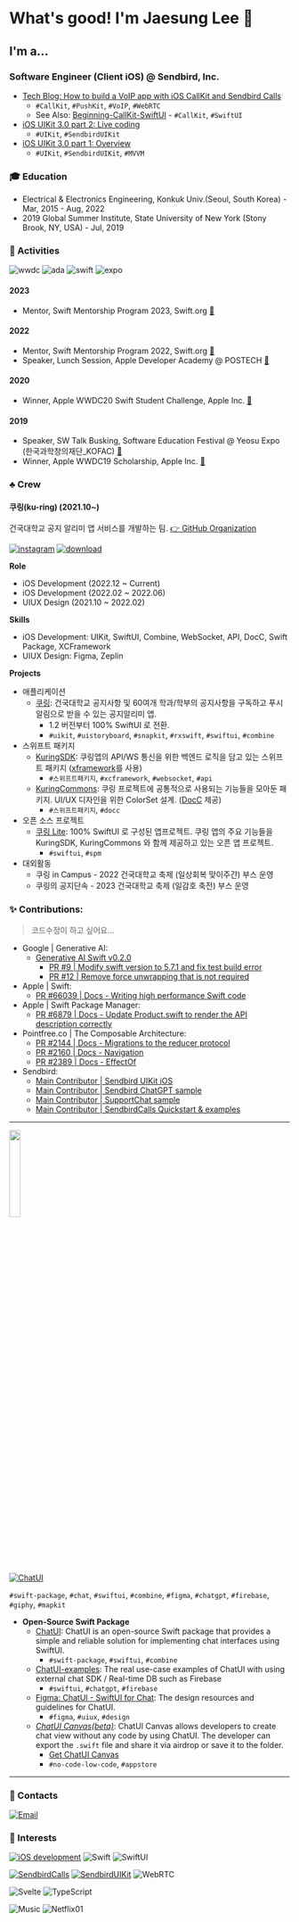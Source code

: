 # What's good! I'm Jaesung Lee 👋

## I'm a...

### Software Engineer (Client iOS) @ Sendbird, Inc.
- [Tech Blog: How to build a VoIP app with iOS CallKit and Sendbird Calls](https://sendbird.com/developer/tutorials/make-local-calls-with-callkit-and-sendbird-calls)
  - `#CallKit`, `#PushKit`, `#VoIP`, `#WebRTC`
  - See Also: [Beginning-CallKit-SwiftUI](https://github.com/jaesung-0o0/Beginning-CallKit-SwiftUI) - `#CallKit`, `#SwiftUI`
- [iOS UIKit 3.0 part 2: Live coding](https://www.youtube.com/watch?v=P1l2k4VMWCY)
  - `#UIKit`, `#SendbirdUIKit`
- [iOS UIKit 3.0 part 1: Overview](https://www.youtube.com/watch?v=esn1v0f13Os)
  - `#UIKit`, `#SendbirdUIKit`, `#MVVM`

### 🎓 Education
- Electrical & Electronics Engineering, Konkuk Univ.(Seoul, South Korea) - Mar, 2015 - Aug, 2022
- 2019 Global Summer Institute, State University of New York (Stony Brook, NY, USA) - Jul, 2019

### 🏅 Activities
![wwdc](https://img.shields.io/badge/Apple_WWDC_Winner-999999?style=for-the-badge&logo=apple&logoColor=white)
![ada](https://img.shields.io/badge/Apple_Developer_Academy_@_POSTECH-999999?style=for-the-badge&logo=apple&logoColor=white)
![swift](https://img.shields.io/badge/Swift_Mentorship_Program_(Swift.org)-fa7343?style=for-the-badge&logo=swift&logoColor=white)
![expo](https://img.shields.io/badge/2019_Software_Education_Festival_@_Yeosu_Expo_(한국과학창의재단_KOFAC)-000020?style=for-the-badge&logo=expo&logoColor=white)

#### 2023
- Mentor, Swift Mentorship Program 2023, Swift.org [🔗](https://www.swift.org/mentorship)
#### 2022
- Mentor, Swift Mentorship Program 2022, Swift.org [🔗](https://www.swift.org/mentorship)
- Speaker, Lunch Session, Apple Developer Academy @ POSTECH [🔗](https://www.linkedin.com/posts/chloekang0525_postech-appleabracademy-sendbird-activity-6999227088935297024-6env?utm_source=share&utm_medium=member_desktop)
#### 2020
- Winner, Apple WWDC20 Swift Student Challenge, Apple Inc. [🔗](http://www.konkuk.ac.kr/Administration/Pub/jsp/New/ku_pe_02_01.jsp?forum=people&id=5b3f1eb)
#### 2019
- Speaker, SW Talk Busking, Software Education Festival @ Yeosu Expo (한국과학창의재단_KOFAC) [🔗](https://m.blog.naver.com/htiger31/221676998589?view=img_5)
- Winner, Apple WWDC19 Scholarship, Apple Inc. [🔗](https://blog.naver.com/dreamkonkuk/221537896778)

### ♣️ Crew

#### 쿠링(ku-ring) (2021.10~)

건국대학교 공지 알리미 앱 서비스를 개발하는 팀. [👉 GitHub Organization](https://github.com/ku-ring)

[![instagram](https://img.shields.io/badge/@kuring.konkuk-e4405f?style=for-the-badge&logo=instagram&logoColor=white)](https://instagram.com/kuring.konkuk)
[![download](https://img.shields.io/badge/download_app-3DBD80?style=for-the-badge&logo=appstore&logoColor=white)](https://ku-ring.onelink.me/Yxhp/ba3d81ce)</br>

**Role**
- iOS Development (2022.12 ~ Current)
- iOS Development (2022.02 ~ 2022.06)
- UIUX Design (2021.10 ~ 2022.02)

**Skills**
- iOS Development: UIKit, SwiftUI, Combine, WebSocket, API, DocC, Swift Package, XCFramework
- UIUX Design: Figma, Zeplin

**Projects**
- 애플리케이션
  - [쿠링](https://ku-ring.onelink.me/Yxhp/ba3d81ce): 건국대학교 공지사항 및 60여개 학과/학부의 공지사항을 구독하고 푸시알림으로 받을 수 있는 공지알리미 앱.
    - 1.2 버전부터 100% SwiftUI 로 전환.
    - `#uikit`, `#uistoryboard`, `#snapkit`, `#rxswift`, `#swiftui`, `#combine`
- 스위프트 패키지 
  - [KuringSDK](https://github.com/KU-Stacks/kuring-sdk-ios-spm): 쿠링앱의 API/WS 통신을 위한 백엔드 로직을 담고 있는 스위프트 패키지 ([xframework](https://github.com/KU-Stacks/kuring-sdk-ios-spm/tree/main/XCFramework/KuringSDK.xcframework)를 사용)
    - `#스위프트패키지`, `#xcframework`, `#websocket`, `#api`
  - [KuringCommons](https://github.com/KU-Stacks/kuring-ios-commons): 쿠링 프로젝트에 공통적으로 사용되는 기능들을 모아둔 패키지. UI/UX 디자인을 위한 ColorSet 설계. ([DocC](https://github.com/KU-Stacks/kuring-ios-commons/tree/main/KuringCommons.doccarchive) 제공)
    - `#스위프트패키지`, `#docc`
- 오픈 소스 프로젝트
  - [쿠링 Lite](https://github.com/KU-Stacks/kuring-lite-ios): 100% SwiftUI 로 구성된 앱프로젝트. 쿠링 앱의 주요 기능들을 KuringSDK, KuringCommons 와 함께 제공하고 있는 오픈 앱 프로젝트.
    - `#swiftui`, `#spm`
- 대외활동
  - 쿠링 in Campus - 2022 건국대학교 축제 (일상회복 맞이주간) 부스 운영
  - 쿠링의 공지단속 - 2023 건국대학교 축제 (일감호 축전) 부스 운영

### ✨ Contributions:
> 코드수정이 하고 싶어요...

- Google | Generative AI:
  - [Generative AI Swift v0.2.0](https://github.com/google/generative-ai-swift/releases/tag/0.2.0) 
    - [PR #9 | Modify swift version to 5.7.1 and fix test build error](https://github.com/google/generative-ai-swift/pull/9) 
    - [PR #12 | Remove force unwrapping that is not required](https://github.com/google/generative-ai-swift/pull/12)
- Apple | Swift:
  - [PR #66039 | Docs - Writing high performance Swift code](https://github.com/apple/swift/pull/66039)
- Apple | Swift Package Manager:
  - [PR #6879 | Docs - Update Product.swift to render the API description correctly](https://github.com/apple/swift-package-manager/pull/6879)
- Pointfree.co | The Composable Architecture:
  - [PR #2144 | Docs - Migrations to the reducer protocol](https://github.com/pointfreeco/swift-composable-architecture/pull/2144)
  - [PR #2160 | Docs - Navigation](https://github.com/pointfreeco/swift-composable-architecture/pull/2160)
  - [PR #2389 | Docs - EffectOf](https://github.com/pointfreeco/swift-composable-architecture/pull/2389)
- Sendbird: 
  - [Main Contributor | Sendbird UIKit iOS](https://github.com/sendbird/sendbird-uikit-ios/graphs/contributors)
  - [Main Contributor | Sendbird ChatGPT sample](https://github.com/sendbird/sendbird-chatgpt-sample-ios)
  - [Main Contributor | SupportChat sample](https://github.com/sendbird/sendbird-supportchat-sample-ios)
  - [Main Contributor | SendbirdCalls Quickstart & examples](https://github.com/sendbird/quickstart-calls-directcall-ios/graphs/contributors)

- - -

<img src="https://user-images.githubusercontent.com/53814741/221390710-42623ce0-71cc-4bb4-9293-e3a7882ca608.png" width="20%"/>

[![ChatUI](https://img.shields.io/badge/SwiftUI_for_Chat-ChatUI-955FDC?style=for-the-badge)](https://github.com/jaesung-0o0/ChatUI)

`#swift-package`, `#chat`, `#swiftui`, `#combine`, `#figma`, `#chatgpt`, `#firebase`, `#giphy`, `#mapkit`
- **Open-Source Swift Package**
  - [ChatUI](https://github.com/jaesung-0o0/ChatUI): ChatUI is an open-source Swift package that provides a simple and reliable solution for implementing chat interfaces using SwiftUI.
    - `#swift-package`, `#swiftui`, `#combine`
  - [ChatUI-examples](https://github.com/jaesung-0o0/ChatUI-examples): The real use-case examples of ChatUI with using external chat SDK / Real-time DB such as Firebase
    - `#swiftui`, `#chatgpt`, `#firebase`
  - [Figma: ChatUI - SwiftUI for Chat](https://www.figma.com/community/file/1211259538649728876): The design resources and guidelines for ChatUI.
    - `#figma`, `#uiux`, `#design`
  - [*ChatUI Canvas(beta)*](https://www.notion.so/j-sung-0o0/How-to-create-chat-view-without-code-9dc5e1b673b94a3f9fa4f864d1e6b882?pvs=4): ChatUI Canvas allows developers to create chat view without any code by using ChatUI. The developer can export the `.swift` file and share it via airdrop or save it to the folder.
    - [Get ChatUI Canvas](https://testflight.apple.com/join/AKiViqEk)
    - `#no-code-low-code`, `#appstore`

- - -

### 🤙 Contacts
[![Email](https://img.shields.io/badge/Email-168de2?style=for-the-badge&logo=mail.ru&logoColor=white)](mailto:chic0815@icloud.com)

### 🍿 Interests
[![iOS development](https://img.shields.io/badge/iOS_Development-999999?style=for-the-badge&logo=apple&logoColor=white)](https://developer.apple.com)
![Swift](https://img.shields.io/badge/Swift-fa7343?style=for-the-badge&logo=swift&logoColor=white)
![SwiftUI](https://img.shields.io/badge/Swiftui-blue?style=for-the-badge&logo=swift&logoColor=white)

[![SendbirdCalls](https://img.shields.io/badge/Sendbird_calls-825eeb?style=for-the-badge)](https://sendbird.com/features/voice-and-video)
[![SendbirdUIKit](https://img.shields.io/badge/Sendbird_UIKit-825eeb?style=for-the-badge)](https://sendbird.com/features/chat-messaging/uikit)
![WebRTC](https://img.shields.io/badge/WebRTC-333333?style=for-the-badge&logo=webrtc&logoColor=white)

![Svelte](https://img.shields.io/badge/Svelte-FF3E00?style=for-the-badge&logo=svelte&logoColor=white)
![TypeScript](https://img.shields.io/badge/TypeScript-3178C6?style=for-the-badge&logo=typescript&logoColor=white)

![Music](https://img.shields.io/badge/Listening_to_Music-fd5260?style=for-the-badge&logo=apple-music&logoColor=white)
![Netflix01](https://img.shields.io/badge/Stranger_Things-E50914?style=for-the-badge&logo=netflix&logoColor=white)
